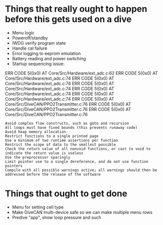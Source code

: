 # Things that really ought to happen before this gets used on a dive
- Menu logic
- Poweroff/standby
- IWDG verify program state
- Handle cal failure
- Error logging to eeprom emulation
- Battery reading and power switching
- Startup sequencing issue:

ERR CODE 5(0x0) AT Core/Src/Hardware/ext_adc.c:62
ERR CODE 5(0x0) AT Core/Src/Hardware/ext_adc.c:74
ERR CODE 5(0x0) AT Core/Src/Hardware/ext_adc.c:74
ERR CODE 5(0x0) AT Core/Src/Hardware/ext_adc.c:74
ERR CODE 5(0x0) AT Core/Src/Hardware/ext_adc.c:74
ERR CODE 5(0x0) AT Core/Src/Hardware/ext_adc.c:74
ERR CODE 5(0x0) AT Core/Src/DiveCAN/PPO2Transmitter.c:76
ERR CODE 5(0x0) AT Core/Src/DiveCAN/PPO2Transmitter.c:76
ERR CODE 5(0x0) AT Core/Src/DiveCAN/PPO2Transmitter.c:76


    Avoid complex flow constructs, such as goto and recursion
    All loops must have fixed bounds (this prevents runaway code)
    Avoid heap memory allocation
    Restrict functions to a single printed page
    Use a minimum of two runtime assertions per function
    Restrict the scope of data to the smallest possible
    Check the return value of all nonvoid functions, or cast to void to indicate the return value is useless
    Use the preprocessor sparingly
    Limit pointer use to a single dereference, and do not use function pointers
    Compile with all possible warnings active; all warnings should then be addressed before the release of the software

# Things that ought to get done
- Menu for setting cell type
- Make DiveCAN multi-device safe so we can make multiple menu rows
- Predive "app", show loop pressure and such